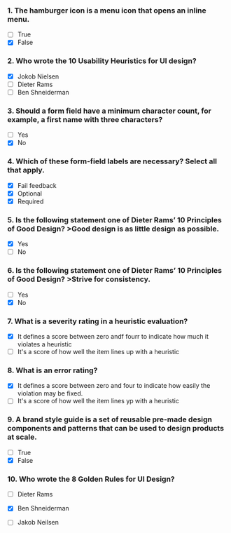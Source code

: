 ### 1. The hamburger icon is a menu icon that opens an inline menu.

- [ ] True
- [x] False

### 2. Who wrote the 10 Usability Heuristics for UI design?

- [x] Jokob Nielsen
- [ ] Dieter Rams
- [ ] Ben Shneiderman

### 3. Should a form field have a minimum character count, for example, a first name with three characters?

- [ ] Yes
- [x] No

### 4. Which of these form-field labels are necessary? Select all that apply. 

- [x] Fail feedback
- [x] Optional
- [x] Required

### 5. Is the following statement one of Dieter Rams’ 10 Principles of Good Design? >Good design is as little design as possible. 

- [x] Yes
- [ ] No

### 6. Is the following statement one of Dieter Rams’ 10 Principles of Good Design? >Strive for consistency.

- [ ] Yes
- [x] No

### 7. What is a severity rating in a heuristic evaluation?

- [x] It defines a score between zero andf fourr to indicate how much it violates a heuristic
- [ ] It's a score of how well the item lines up with a heuristic

### 8. What is an error rating?

- [x] It defines a score between zero and four to indicate how easily the violation may be fixed.
- [ ] It's a score of how well the item lines yp with a heuristic

### 9. A brand style guide is a set of reusable pre-made design components and patterns that can be used to design products at scale.  

- [ ] True
- [x] False

### 10. Who wrote the 8 Golden Rules for UI Design?

- [ ] Dieter Rams
- [x] Ben Shneiderman
- [ ] Jakob Neilsen

